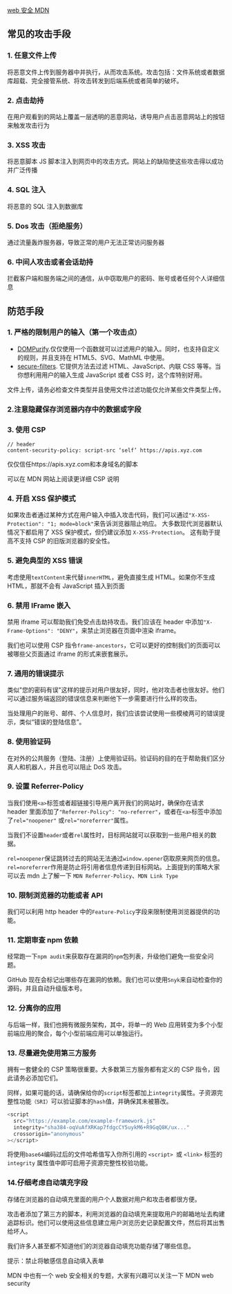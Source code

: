 [web 安全 MDN](https://developer.mozilla.org/zh-CN/docs/Web/Security)

## 常见的攻击手段

### 1. 任意文件上传

将恶意文件上传到服务器中并执行，从而攻击系统。攻击包括：文件系统或者数据库超载、完全接管系统、将攻击转发到后端系统或者简单的破坏。

### 2. 点击劫持

在用户观看到的网站上覆盖一层透明的恶意网站，诱导用户点击恶意网站上的按钮来触发攻击行为

### 3. XSS 攻击

将恶意脚本 JS 脚本注入到网页中的攻击方式。网站上的缺陷使这些攻击得以成功并广泛传播

### 4. SQL 注入

将恶意的 SQL 注入到数据库

### 5. Dos 攻击（拒绝服务）

通过流量轰炸服务器，导致正常的用户无法正常访问服务器

### 6. 中间人攻击或者会话劫持

拦截客户端和服务端之间的通信，从中窃取用户的密码、账号或者任何个人详细信息

## 防范手段

### 1. 严格的限制用户的输入（第一个攻击点）

- [DOMPurify](https://www.npmjs.com/package/dompurify).仅仅使用一个函数就可以过滤用户的输入。同时，也支持自定义的规则，并且支持在 HTML5、SVG、MathML 中使用。
- [secure-filters](https://www.npmjs.com/package/secure-filters). 它提供方法去过滤 HTML、JavaScript、内联 CSS 等等。当你想利用用户的输入生成 JavaScript 或者 CSS 时，这个库特别好用。

文件上传，请务必检查文件类型并且使用文件过滤功能仅允许某些文件类型上传。

### 2.注意隐藏保存浏览器内存中的数据或字段

### 3. 使用 CSP

```less
// header
content-security-policy: script-src ‘self’ https://apis.xyz.com

```

仅仅信任https://apis.xyz.com和本身域名的脚本

可以在 MDN 网站上阅读更详细 CSP 说明

### 4. 开启 XSS 保护模式

如果攻击者通过某种方式在用户输入中插入攻击代码，我们可以通过`"X-XSS-Protection": "1; mode=block"`来告诉浏览器阻止响应。
大多数现代浏览器默认情况下都启用了 XSS 保护模式，但仍建议添加 `X-XSS-Protection`。 这有助于提高不支持 CSP 的旧版浏览器的安全性。

### 5. 避免典型的 XSS 错误

考虑使用`textContent`来代替`innerHTML`，避免直接生成 HTML。如果你不生成 HTML，那就不会有 JavaScript 插入到页面

### 6. 禁用 IFrame 嵌入

禁用 iframe 可以帮助我们免受点击劫持攻击。我们应该在 header 中添加`"X-Frame-Options": "DENY"`，来禁止浏览器在页面中渲染 iframe。

我们也可以使用 CSP 指令`frame-ancestors`，它可以更好的控制我们的页面可以被哪些父页面通过 iframe 的形式来嵌套展示。

### 7. 通用的错误提示

类似"您的密码有误"这样的提示对用户很友好，同时，他对攻击者也很友好。他们可以通过服务端返回的错误信息来判断他下一步需要进行什么样的攻击。

当处理用户的账号、邮件、个人信息时，我们应该尝试使用一些模棱两可的错误提示，类似“错误的登陆信息”。

### 8. 使用验证码

在对外的公共服务（登陆、注册）上使用验证码。验证码的目的在于帮助我们区分真人和机器人，并且也可以阻止 DoS 攻击。

### 9. 设置 Referrer-Policy

当我们使用`<a>`标签或者超链接引导用户离开我们的网站时，确保你在请求 header 里面添加了`"Referrer-Policy": "no-referrer"`，或者在`<a>`标签中添加了`rel="noopener"` 或`rel="noreferrer"`属性。

当我们不设置`header`或者`rel`属性时，目标网站就可以获取到一些用户相关的数据。

`rel=noopener`保证跳转过去的网站无法通过`window.opener`窃取原来网页的信息。`rel=noreferrer`作用是防止将引用者信息传递到目标网站。上面提到的策略大家可以去 mdn 上了解一下 `MDN Referrer-Policy`、`MDN Link Type`

### 10. 限制浏览器的功能或者 API

我们可以利用 http header 中的`Feature-Policy`字段来限制使用浏览器提供的功能。

### 11. 定期审查 npm 依赖

经常跑一下`npm audit`来获取存在漏洞的`npm`包列表，升级他们避免一些安全问题。

GitHub 现在会标记出哪些存在漏洞的依赖。我们也可以使用`Snyk`来自动检查你的源码，并且自动升级版本号。

### 12. 分离你的应用

与后端一样，我们也拥有微服务架构，其中，将单一的 Web 应用转变为多个小型前端应用的聚合，每个小型前端应用可以单独运行。

### 13. 尽量避免使用第三方服务

拥有一套健全的 CSP 策略很重要。大多数第三方服务都有定义的 CSP 指令，因此请务必添加它们。

同样，如果可能的话，请确保给你的`script`标签都加上`integrity`属性。子资源完整性功能`（SRI）`可以验证脚本的`hash`值，并确保其未被篡改。

```js
<script
  src="https://example.com/example-framework.js"
  integrity="sha384-oqVuAfXRKap7fdgcCY5uykM6+R9GqQ8K/ux..."
  crossorigin="anonymous"
></script>
```

将使用`base64`编码过后的文件哈希值写入你所引用的 `<script> `或 `<link>` 标签的 `integrity` 属性值中即可启用子资源完整性校验功能。

### 14.仔细考虑自动填充字段

存储在浏览器的自动填充里面的用户个人数据对用户和攻击者都很方便。

攻击者添加了第三方的脚本，利用浏览器的自动填充来提取用户的邮箱地址去构建追踪标识。他们可以使用这些信息建立用户浏览历史记录配置文件，然后将其出售给坏人。

我们许多人甚至都不知道他们的浏览器自动填充功能存储了哪些信息。

提示：禁止将敏感信息自动填入表单

MDN 中也有一个 web 安全相关的专题，大家有兴趣可以关注一下 MDN web security
